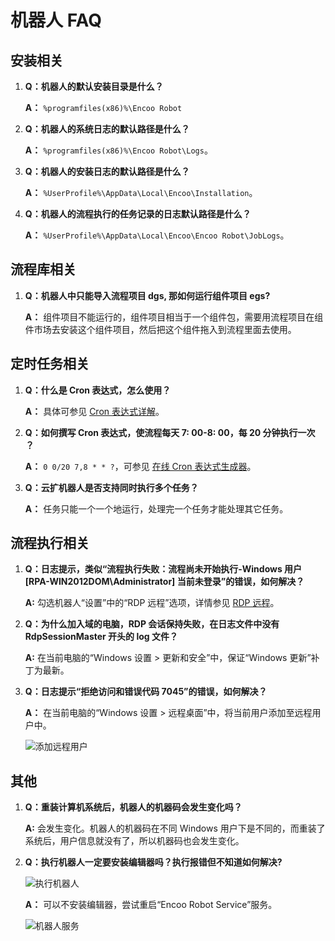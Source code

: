 # 机器人 FAQ

## 安装相关

1. **Q：机器人的默认安装目录是什么？**

    **A：** `%programfiles(x86)%\Encoo Robot`

2. **Q：机器人的系统日志的默认路径是什么？**

    **A：** `%programfiles(x86)%\Encoo Robot\Logs`。

3. **Q：机器人的安装日志的默认路径是什么？**

    **A：** `%UserProfile%\AppData\Local\Encoo\Installation`。

4. **Q：机器人的流程执行的任务记录的日志默认路径是什么？**

     **A：** `%UserProfile%\AppData\Local\Encoo\Encoo Robot\JobLogs`。

## 流程库相关

1. **Q：机器人中只能导入流程项目 dgs, 那如何运行组件项目 egs?**

    **A：** 组件项目不能运行的，组件项目相当于一个组件包，需要用流程项目在组件市场去安装这个组件项目，然后把这个组件拖入到流程里面去使用。

## 定时任务相关

1. **Q：什么是 Cron 表达式，怎么使用？**

    **A：** 具体可参见 [Cron 表达式详解](https://www.cnblogs.com/yanghj010/p/10875151.html?wework_cfm_code=MEUlenv2IN4vo7D10vYW9eLlYMwLm8xSqDjffgjTGvQ9iGFipvqTLczAoPP5NOEVCs1L7n3RwewZnUC0CAW8z5BR%2F0XT3rI9tRzw6tr0hUp3XrxcSQT3cCY%3D)。

2. **Q：如何撰写 Cron 表达式，使流程每天 7: 00-8: 00，每 20 分钟执行一次 ？**

    **A：** `0 0/20 7,8 * * ?`，可参见 [在线 Cron 表达式生成器](https://www.bejson.com/othertools/cron/)。

3. **Q：云扩机器人是否支持同时执行多个任务？**

    **A：** 任务只能一个一个地运行，处理完一个任务才能处理其它任务。

## 流程执行相关

1. **Q：日志提示，类似“流程执行失败：流程尚未开始执行-Windows 用户 [RPA-WIN2012DOM\Administrator] 当前未登录”的错误，如何解决？**

    **A:** 勾选机器人“设置”中的“RDP 远程”选项，详情参见 [RDP 远程](../Robot/Settings/Basic.md)。

2. **Q：为什么加入域的电脑，RDP 会话保持失败，在日志文件中没有 RdpSessionMaster 开头的 log 文件？**

    **A:** 在当前电脑的“Windows 设置 > 更新和安全”中，保证“Windows 更新”补丁为最新。

3. **Q：日志提示“拒绝访问和错误代码 7045”的错误，如何解决？**

    **A：** 在当前电脑的“Windows 设置 > 远程桌面”中，将当前用户添加至远程用户中。

    ![添加远程用户](https://docimages.blob.core.chinacloudapi.cn/images/Robot/7045.png)

## 其他

1. **Q：重装计算机系统后，机器人的机器码会发生变化吗？**

    **A:** 会发生变化。机器人的机器码在不同 Windows 用户下是不同的，而重装了系统后，用户信息就没有了，所以机器码也会发生变化。

2. **Q：执行机器人一定要安装编辑器吗？执行报错但不知道如何解决?**

   ![执行机器人](https://docimages.blob.core.chinacloudapi.cn/images/Robot/executerobot20210825.png)

    **A：** 可以不安装编辑器，尝试重启“Encoo Robot Service”服务。

   ![机器人服务](https://docimages.blob.core.chinacloudapi.cn/images/Robot/robotservice20210825.png)
